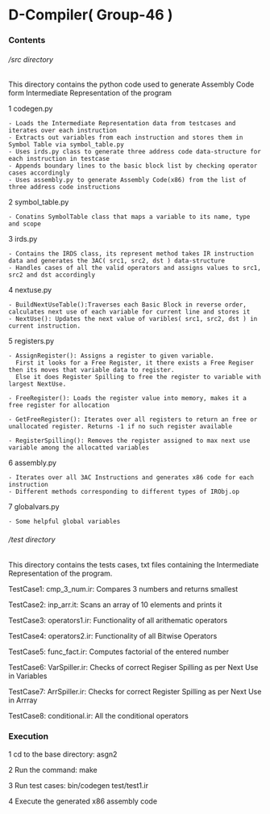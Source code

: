 # D-Compiler( Group-46 )

### Contents
###### /src directory 
This directory contains the python code used to generate Assembly Code form Intermediate Representation of the program

1 codegen.py
  
  	- Loads the Intermediate Representation data from testcases and iterates over each instruction
  	- Extracts out variables from each instruction and stores them in Symbol Table via symbol_table.py
  	- Uses irds.py class to generate three address code data-structure for each instruction in testcase
  	- Appends boundary lines to the basic block list by checking operator cases accordingly 
	- Uses assembly.py to generate Assembly Code(x86) from the list of three address code instructions

2 symbol_table.py

	- Conatins SymbolTable class that maps a variable to its name, type and scope

3 irds.py

	- Contains the IRDS class, its represent method takes IR instruction data and generates the 3AC( src1, src2, dst ) data-structure 
	- Handles cases of all the valid operators and assigns values to src1, src2 and dst accordingly

4 nextuse.py

	- BuildNextUseTable():Traverses each Basic Block in reverse order, calculates next use of each variable for current line and stores it
	- NextUse(): Updates the next value of varibles( src1, src2, dst ) in current instruction.

5 registers.py

	- AssignRegister(): Assigns a register to given variable. 
	  First it looks for a Free Register, it there exists a Free Regiser then its moves that variable data to register. 
	  Else it does Register Spilling to free the register to variable with largest NextUse. 

	- FreeRegister(): Loads the register value into memory, makes it a free register for allocation

	- GetFreeRegister(): Iterates over all registers to return an free or unallocated register. Returns -1 if no such register available

	- RegisterSpilling(): Removes the register assigned to max next use variable among the allocatted variables 

6 assembly.py

	- Iterates over all 3AC Instructions and generates x86 code for each instruction
	- Different methods corresponding to different types of IRObj.op

7 globalvars.py

	- Some helpful global variables

###### /test directory 
This directory contains the tests cases, txt files containing the Intermediate Representation of the program.

TestCase1: cmp_3_num.ir: Compares 3 numbers and returns smallest

TestCase2: inp_arr.it: Scans an array of 10 elements and prints it 

TestCase3: operators1.ir: Functionality of all arithematic operators

TestCase4: operators2.ir: Functionality of all Bitwise Operators

TestCase5: func_fact.ir: Computes factorial of the entered number

TestCase6: VarSpiller.ir: Checks of correct Regiser Spilling as per Next Use in Variables

TestCase7: ArrSpiller.ir: Checks for correct Register Spilling as per Next Use in Arrray

TestCase8: conditional.ir: All the conditional operators 

### Execution

1 cd to the base directory: asgn2

2 Run the command: make

3 Run test cases: bin/codegen test/test1.ir

4 Execute the generated x86 assembly code
